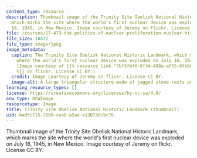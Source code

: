 ```yaml
---
content_type: resource
description: Thumbnail image of the Trinity Site Obelisk National Historic Landmark,
  which marks the site where the world's first nuclear device was exploded on July
  16, 1945, in New Mexico. Image courtesy of Jeremy on flickr. License CC BY.
file: /courses/17-473-the-politics-of-nuclear-proliferation-nuclear-history-strategy-and-statecraft-fall-2015/bad5cf157608cea0a5aee130730cbc76_17-473f15-th.jpg
file_size: 10472
file_type: image/jpeg
image_metadata:
  caption: The Trinity Site Obelisk National Historic Landmark, which marks the site
    where the world's first nuclear device was exploded on July 16, 1945, in New Mexico.
    (Image courtesy of {{% resource_link "7bf5fbf6-6f34-488a-af55-0fb68879c286" "Jeremy"
    %}} on flickr. License CC BY.)
  credit: Image courtesy of Jeremy on flickr. License CC BY.
  image-alt: A large triangular structure made of jagged stone rests on an empty plain.
learning_resource_types: []
license: https://creativecommons.org/licenses/by-nc-sa/4.0/
ocw_type: OCWImage
resourcetype: Image
title: Trinity Site Obelisk National Historic Landmark (thumbnail)
uid: bad5cf15-7608-cea0-a5ae-e130730cbc76
---
```

Thumbnail image of the Trinity Site Obelisk National Historic Landmark, which marks the site where the world's first nuclear device was exploded on July 16, 1945, in New Mexico. Image courtesy of Jeremy on flickr. License CC BY.